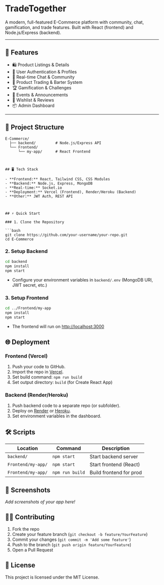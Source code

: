 # TradeTogether

A modern, full-featured E-Commerce platform with community, chat, gamification, and trade features. Built with React (frontend) and Node.js/Express (backend).

---

## 🚀 Features

- 🛍️ Product Listings & Details
- 👤 User Authentication & Profiles
- 💬 Real-time Chat & Community
- 🔄 Product Trading & Barter System
- 🏆 Gamification & Challenges
- 📅 Events & Announcements
- 🛒 Wishlist & Reviews
- 📦 Admin Dashboard

---

## 📂 Project Structure

```
E-Commerce/
  ├── backend/         # Node.js/Express API
  └── Frontend/
      └── my-app/      # React Frontend



## 🖥️ Tech Stack

- **Frontend:** React, Tailwind CSS, CSS Modules
- **Backend:** Node.js, Express, MongoDB
- **Real-time:** Socket.io
- **Deployment:** Vercel (Frontend), Render/Heroku (Backend)
- **Other:** JWT Auth, REST API



## ⚡️ Quick Start

### 1. Clone the Repository

```bash
git clone https://github.com/your-username/your-repo.git
cd E-Commerce
```

### 2. Setup Backend

```bash
cd backend
npm install
npm start
```
- Configure your environment variables in `backend/.env` (MongoDB URI, JWT secret, etc.)

### 3. Setup Frontend

```bash
cd ../Frontend/my-app
npm install
npm start
```
- The frontend will run on [http://localhost:3000](http://localhost:3000)



## 🌐 Deployment

### Frontend (Vercel)
1. Push your code to GitHub.
2. Import the repo in [Vercel](https://vercel.com/).
3. Set build command: `npm run build`
4. Set output directory: `build` (for Create React App)

### Backend (Render/Heroku)
1. Push backend code to a separate repo (or subfolder).
2. Deploy on [Render](https://render.com/) or [Heroku](https://heroku.com/).
3. Set environment variables in the dashboard.



## 🛠️ Scripts

| Location             | Command           | Description              |
|----------------------|-------------------|--------------------------|
| `backend/`           | `npm start`       | Start backend server     |
| `Frontend/my-app/`   | `npm start`       | Start frontend (React)   |
| `Frontend/my-app/`   | `npm run build`   | Build frontend for prod  |



## 📸 Screenshots

_Add screenshots of your app here!_



## 🙋‍♂️ Contributing

1. Fork the repo
2. Create your feature branch (`git checkout -b feature/YourFeature`)
3. Commit your changes (`git commit -m 'Add some feature'`)
4. Push to the branch (`git push origin feature/YourFeature`)
5. Open a Pull Request


## 📄 License

This project is licensed under the MIT License.

